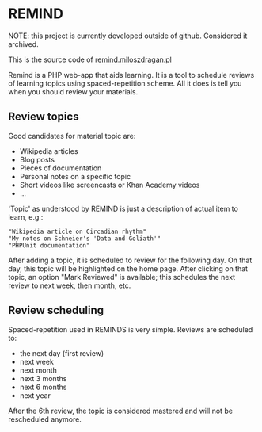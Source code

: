# REMIND

NOTE: this project is currently developed outside of github.  Considered it archived.

This is the source code of [remind.miloszdragan.pl](http://remind.miloszdragan.pl)

Remind is a PHP web-app that aids learning. It is a tool to schedule reviews of
learning topics using spaced-repetition scheme. All it does is tell you when you
should review your materials.

## Review topics

Good candidates for material topic are:
- Wikipedia articles
- Blog posts
- Pieces of documentation
- Personal notes on a specific topic
- Short videos like screencasts or Khan Academy videos
- ...

'Topic' as understood by REMIND is just a description of actual item to learn, e.g.:

    "Wikipedia article on Circadian rhythm"
    "My notes on Schneier's 'Data and Goliath'"
    "PHPUnit documentation"

After adding a topic, it is scheduled to review for the following day. On that day,
this topic will be highlighted on the home page. After clicking on that topic, an
option "Mark Reviewed" is available; this schedules the next review to next week,
then month, etc.

## Review scheduling

Spaced-repetition used in REMINDS is very simple. Reviews are scheduled to:

- the next day (first review)
- next week
- next month
- next 3 months
- next 6 months
- next year

After the 6th review, the topic is considered mastered and will not be rescheduled
anymore.
